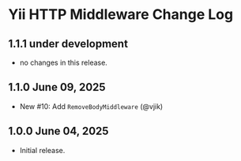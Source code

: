 # Yii HTTP Middleware Change Log

## 1.1.1 under development

- no changes in this release.

## 1.1.0 June 09, 2025

- New #10: Add `RemoveBodyMiddleware` (@vjik)

## 1.0.0 June 04, 2025

- Initial release.
